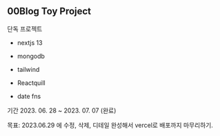 ## 00Blog Toy Project
단독 프로젝트


- nextjs 13
- mongodb
- tailwind
  
- Reactquill
- date fns

기간
2023. 06. 28 ~ 2023. 07. 07 (완료) 

목표:
2023.06.29 에 수정, 삭제, 디테일 완성해서 vercel로 배포까지 마무리하기.
